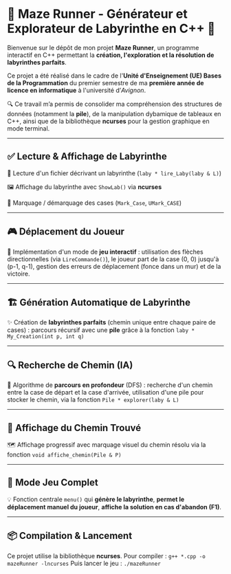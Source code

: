 # 🚀 Maze Runner - Générateur et Explorateur de Labyrinthe en C++ 🧩

Bienvenue sur le dépôt de mon projet **Maze Runner**, un programme interactif en C++ permettant la **création, l'exploration et la résolution de labyrinthes parfaits**.

Ce projet a été réalisé dans le cadre de l'**Unité d'Enseignement (UE) Bases de la Programmation** du premier semestre de ma **première année de licence en informatique** à l'université d’*Avignon*.

🔍 Ce travail m’a permis de consolider ma compréhension des structures de données (notamment la **pile**), de la manipulation dybamique de tableaux en C++, ainsi que de la bibliothèque **ncurses** pour la gestion graphique en mode terminal.

---

## ✅ Lecture & Affichage de Labyrinthe

🧾 Lecture d'un fichier décrivant un labyrinthe (`laby * lire_Laby(laby & L)`)

🖼️ Affichage du labyrinthe avec `ShowLab()` via **ncurses**

📌 Marquage / démarquage des cases (`Mark_Case`, `UMark_CASE`)

---

## 🎮 Déplacement du Joueur

👣 Implémentation d'un mode de **jeu interactif** : utilisation des flèches directionnelles (via `LireCommande()`), le joueur part de la case (0, 0) jusqu'à (p-1, q-1), gestion des erreurs de déplacement (fonce dans un mur) et de la victoire.

---

## 🏗️ Génération Automatique de Labyrinthe

✨ Création de **labyrinthes parfaits** (chemin unique entre chaque paire de cases) : parcours récursif avec une **pile** grâce à la fonction `laby * My_Creation(int p, int q)`

---

## 🔍 Recherche de Chemin (IA)

🤖 Algorithme de **parcours en profondeur** (DFS) : recherche d'un chemin entre la case de départ et la case d'arrivée, utilisation d'une pile pour stocker le chemin, via la fonction `Pile * explorer(laby & L)`

---

## 🧭 Affichage du Chemin Trouvé

🗺️ Affichage progressif avec marquage visuel du chemin résolu via la fonction `void affiche_chemin(Pile & P)`

---

## 🎯 Mode Jeu Complet

💡 Fonction centrale `menu()` qui **génère le labyrinthe**, **permet le déplacement manuel du joueur**, **affiche la solution en cas d'abandon (F1)**.

---

## 📦 Compilation & Lancement

Ce projet utilise la bibliothèque **ncurses**. Pour compiler : 
`g++ *.cpp -o mazeRunner -lncurses`
Puis lancer le jeu :
`./mazeRunner`


